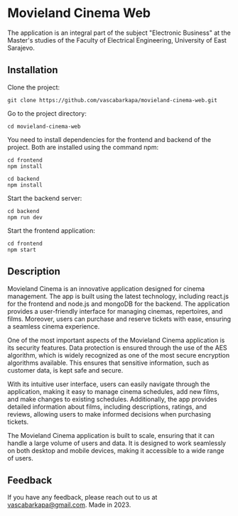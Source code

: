 # Movieland Cinema Web
The application is an integral part of the subject "Electronic Business" at the Master's studies of the Faculty of Electrical Engineering, University of East Sarajevo.

## Installation
Clone the project:
```
git clone https://github.com/vascabarkapa/movieland-cinema-web.git
```

Go to the project directory:
```
cd movieland-cinema-web
```

You need to install dependencies for the frontend and backend of the project. Both are installed using the command npm:
```
cd frontend
npm install
```
```
cd backend
npm install
```

Start the backend server:
```
cd backend
npm run dev
```

Start the frontend application:
```
cd frontend
npm start
```

## Description
Movieland Cinema is an innovative application designed for cinema management. The app is built using the latest technology, including react.js for the frontend and node.js and mongoDB for the backend. The application provides a user-friendly interface for managing cinemas, repertoires, and films. Moreover, users can purchase and reserve tickets with ease, ensuring a seamless cinema experience.

One of the most important aspects of the Movieland Cinema application is its security features. Data protection is ensured through the use of the AES algorithm, which is widely recognized as one of the most secure encryption algorithms available. This ensures that sensitive information, such as customer data, is kept safe and secure.

With its intuitive user interface, users can easily navigate through the application, making it easy to manage cinema schedules, add new films, and make changes to existing schedules. Additionally, the app provides detailed information about films, including descriptions, ratings, and reviews, allowing users to make informed decisions when purchasing tickets.

The Movieland Cinema application is built to scale, ensuring that it can handle a large volume of users and data. It is designed to work seamlessly on both desktop and mobile devices, making it accessible to a wide range of users.

## Feedback
If you have any feedback, please reach out to us at vascabarkapa@gmail.com. Made in 2023.

